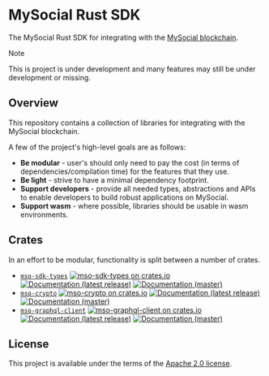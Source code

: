 # MySocial Rust SDK

The MySocial Rust SDK for integrating with the [MySocial blockchain](https://docs.mso.io/).

> [!NOTE]
> This is project is under development and many features may still be under
> development or missing.

## Overview

This repository contains a collection of libraries for integrating with the MySocial blockchain.

A few of the project's high-level goals are as follows:

* **Be modular** - user's should only need to pay the cost (in terms of dependencies/compilation time) for the features that they use.
* **Be light** - strive to have a minimal dependency footprint.
* **Support developers** - provide all needed types, abstractions and APIs to enable developers to build robust applications on MySocial.
* **Support wasm** - where possible, libraries should be usable in wasm environments.

## Crates

In an effort to be modular, functionality is split between a number of crates.

* [`mso-sdk-types`](crates/mso-sdk-types)
    [![mso-sdk-types on crates.io](https://img.shields.io/crates/v/mso-sdk-types)](https://crates.io/crates/mso-sdk-types)
    [![Documentation (latest release)](https://img.shields.io/badge/docs-latest-brightgreen)](https://docs.rs/mso-sdk-types)
    [![Documentation (master)](https://img.shields.io/badge/docs-master-59f)](https://mystenlabs.github.io/mso-rust-sdk/mso_sdk_types/)
* [`mso-crypto`](crates/mso-crypto)
    [![mso-crypto on crates.io](https://img.shields.io/crates/v/mso-crypto)](https://crates.io/crates/mso-crypto)
    [![Documentation (latest release)](https://img.shields.io/badge/docs-latest-brightgreen)](https://docs.rs/mso-crypto)
    [![Documentation (master)](https://img.shields.io/badge/docs-master-59f)](https://mystenlabs.github.io/mso-rust-sdk/mso_crypto/)
* [`mso-graphql-client`](crates/mso-crypto)
    [![mso-graphql-client on crates.io](https://img.shields.io/crates/v/mso-graphql-client)](https://crates.io/crates/mso-graphql-client)
    [![Documentation (latest release)](https://img.shields.io/badge/docs-latest-brightgreen)](https://docs.rs/mso-graphql-client)
    [![Documentation (master)](https://img.shields.io/badge/docs-master-59f)](https://mystenlabs.github.io/mso-rust-sdk/mso-graphql-client/)

## License

This project is available under the terms of the [Apache 2.0 license](LICENSE).
